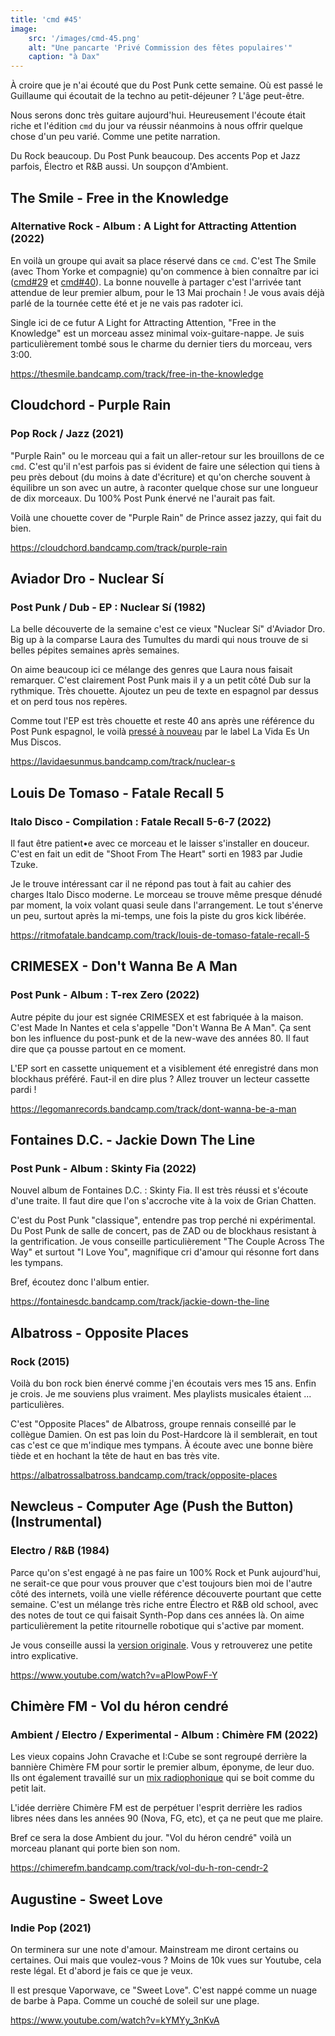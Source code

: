 ```yaml
---
title: 'cmd #45'
image:
    src: '/images/cmd-45.png'
    alt: "Une pancarte 'Privé Commission des fêtes populaires'"
    caption: "à Dax"
---
```


À croire que je n'ai écouté que du Post Punk cette semaine. Où est passé le
Guillaume qui écoutait de la techno au petit-déjeuner ? L'âge peut-être.

Nous serons donc très guitare aujourd'hui. Heureusement l'écoute était riche et
l'édition `cmd` du jour va réussir néanmoins à nous offrir quelque chose d'un
peu varié. Comme une petite narration.

Du Rock beaucoup. Du Post Punk beaucoup. Des accents Pop et Jazz parfois,
Électro et R&B aussi. Un soupçon d'Ambient.



## The Smile - Free in the Knowledge

### Alternative Rock - Album : A Light for Attracting Attention (2022)

En voilà un groupe qui avait sa place réservé dans ce `cmd`. C'est The Smile
(avec Thom Yorke et compagnie) qu'on commence à bien connaître par ici
([cmd#29](https://cmd.wuips.com/post/2022-01-07-cmd-29) et
[cmd#40](https://cmd.wuips.com/post/2022-03-25-cmd-40)). La bonne nouvelle à
partager c'est l'arrivée tant attendue de leur premier album, pour le 13 Mai
prochain ! Je vous avais déjà parlé de la tournée cette été et je ne vais pas
radoter ici.

Single ici de ce futur A Light for Attracting Attention, "Free in the Knowledge"
est un morceau assez minimal voix-guitare-nappe. Je suis particulièrement tombé
sous le charme du dernier tiers du morceau, vers 3:00.

https://thesmile.bandcamp.com/track/free-in-the-knowledge



## Cloudchord - Purple Rain

### Pop Rock / Jazz (2021)

"Purple Rain" ou le morceau qui a fait un aller-retour sur les brouillons de ce
`cmd`. C'est qu'il n'est parfois pas si évident de faire une sélection qui tiens
à peu près debout (du moins à date d'écriture) et qu'on cherche souvent à
équilibre un son avec un autre, à raconter quelque chose sur une longueur de dix
morceaux. Du 100% Post Punk énervé ne l'aurait pas fait.

Voilà une chouette cover de "Purple Rain" de Prince assez jazzy, qui fait du
bien.

https://cloudchord.bandcamp.com/track/purple-rain



## Aviador Dro - Nuclear Sí

### Post Punk / Dub - EP : Nuclear Sí (1982)

La belle découverte de la semaine c'est ce vieux "Nuclear Sí" d'Aviador Dro. Big
up à la comparse Laura des Tumultes du mardi qui nous trouve de si belles
pépites semaines après semaines.

On aime beaucoup ici ce mélange des genres que Laura nous faisait remarquer.
C'est clairement Post Punk mais il y a un petit côté Dub sur la rythmique. Très
chouette. Ajoutez un peu de texte en espagnol par dessus et on perd tous nos
repères.

Comme tout l'EP est très chouette et reste 40 ans après une référence du Post
Punk espagnol, le voilà [pressé à
nouveau](https://www.lavidaesunmus.com/product/nuclear-si-repress/) par le label
La Vida Es Un Mus Discos.

https://lavidaesunmus.bandcamp.com/track/nuclear-s



## Louis De Tomaso - Fatale Recall 5

### Italo Disco - Compilation : Fatale Recall 5-6-7 (2022)

Il faut être patient•e avec ce morceau et le laisser s'installer en douceur.
C'est en fait un edit de "Shoot From The Heart" sorti en 1983 par Judie Tzuke.

Je le trouve intéressant car il ne répond pas tout à fait au cahier des charges
Italo Disco moderne. Le morceau se trouve même presque dénudé par moment, la
voix volant quasi seule dans l'arrangement. Le tout s'énerve un peu, surtout
après la mi-temps, une fois la piste du gros kick libérée.

https://ritmofatale.bandcamp.com/track/louis-de-tomaso-fatale-recall-5



## CRIMESEX - Don't Wanna Be A Man

### Post Punk - Album : T-rex Zero (2022)

Autre pépite du jour est signée CRIMESEX et est fabriquée à la maison. C'est
Made In Nantes et cela s'appelle "Don't Wanna Be A Man". Ça sent bon les
influence du post-punk et de la new-wave des années 80. Il faut dire que ça
pousse partout en ce moment.

L'EP sort en cassette uniquement et a visiblement été enregistré dans mon
blockhaus préféré. Faut-il en dire plus ? Allez trouver un lecteur cassette
pardi !

https://legomanrecords.bandcamp.com/track/dont-wanna-be-a-man



## Fontaines D.C. - Jackie Down The Line

### Post Punk - Album : Skinty Fia (2022)

Nouvel album de Fontaines D.C. : Skinty Fia. Il est très réussi et s'écoute
d'une traite. Il faut dire que l'on s'accroche vite à la voix de Grian Chatten.

C'est du Post Punk "classique", entendre pas trop perché ni expérimental. Du
Post Punk de salle de concert, pas de ZAD ou de blockhaus resistant à la
gentrification. Je vous conseille particulièrement "The Couple Across The Way"
et surtout "I Love You", magnifique cri d'amour qui résonne fort dans les
tympans.

Bref, écoutez donc l'album entier.

https://fontainesdc.bandcamp.com/track/jackie-down-the-line



## Albatross - Opposite Places

### Rock (2015)

Voilà du bon rock bien énervé comme j'en écoutais vers mes 15 ans. Enfin je
crois. Je me souviens plus  vraiment. Mes playlists musicales étaient ...
particulières.

C'est "Opposite Places" de Albatross, groupe rennais conseillé par le collègue
Damien. On est pas loin du Post-Hardcore là il semblerait, en tout cas c'est ce
que m'indique mes tympans. À écoute avec une bonne bière tiède et en hochant la
tête de haut en bas très vite.

https://albatrossalbatross.bandcamp.com/track/opposite-places



## Newcleus - Computer Age (Push the Button) (Instrumental)

### Electro / R&B (1984)

Parce qu'on s'est engagé à ne pas faire un 100% Rock et Punk aujourd'hui, ne
serait-ce que pour vous prouver que c'est toujours bien moi de l'autre côté des
internets, voilà une vielle référence découverte pourtant que cette semaine.
C'est un mélange très riche entre Électro et R&B old school, avec des notes de
tout ce qui faisait Synth-Pop dans ces années là. On aime particulièrement la
petite ritournelle robotique qui s'active par moment.

Je vous conseille aussi la [version
originale](https://www.youtube.com/watch?v=fbO5NG2LzLc). Vous y retrouverez une
petite intro explicative.

https://www.youtube.com/watch?v=aPlowPowF-Y



## Chimère FM - Vol du héron cendré

### Ambient / Electro / Experimental - Album : Chimère FM (2022)

Les vieux copains John Cravache et I:Cube se sont regroupé derrière la bannière
Chimère FM pour sortir le premier album, éponyme, de leur duo. Ils ont également
travaillé sur un [mix radiophonique](https://soundcloud.com/versatile-records/chimere-fm-le-chaos-en-direct-radio-mix/s-blt43sQq6BE)
qui se boit comme du petit lait.

L'idée derrière Chimère FM est de perpétuer l'esprit derrière les radios libres
nées dans les années 90 (Nova, FG, etc), et ça ne peut que me plaire.

Bref ce sera la dose Ambient du jour. "Vol du héron cendré" voilà un morceau
planant qui porte bien son nom.

https://chimerefm.bandcamp.com/track/vol-du-h-ron-cendr-2



## Augustine - Sweet Love

### Indie Pop (2021)

On terminera sur une note d'amour. Mainstream me diront certains ou certaines.
Oui mais que voulez-vous ? Moins de 10k vues sur Youtube, cela reste légal. Et
d'abord je fais ce que je veux.

Il est presque Vaporwave, ce "Sweet Love". C'est nappé comme un nuage de barbe à
Papa. Comme un couché de soleil sur une plage.

https://www.youtube.com/watch?v=kYMYy_3nKvA

